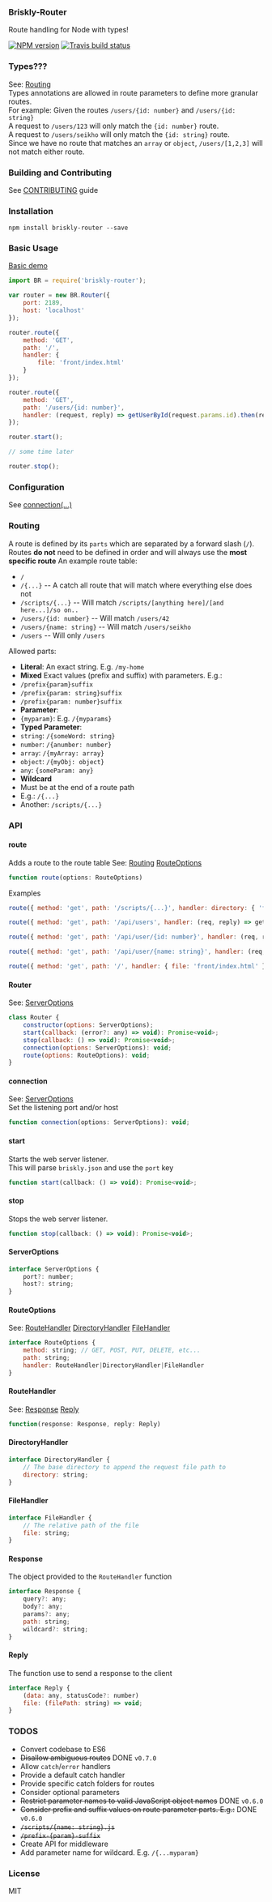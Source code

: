 ### Briskly-Router
Route handling for Node with types!

[![NPM version](http://img.shields.io/npm/v/briskly-router.svg?style=flat)](https://www.npmjs.org/package/briskly-router)
[![Travis build status](https://travis-ci.org/Seikho/briskly-router.svg?branch=master)](https://travis-ci.org/Seikho/briskly-router)

### Types???
See: [Routing](#routing)   
Types annotations are allowed in route parameters to define more granular routes.  
For example: Given the routes `/users/{id: number}` and `/users/{id: string}`  
A request to `/users/123` will only match the `{id: number}` route.  
A request to `/users/seikho` will only match the `{id: string}` route.  
Since we have no route that matches an `array` or `object`, `/users/[1,2,3]` will not match either route.

### Building and Contributing
See [CONTRIBUTING](https://github.com/seikho/briskly-router/blob/master/CONTRIBUTING.md) guide

### Installation
```
npm install briskly-router --save
```

### Basic Usage
[Basic demo](https://tonicdev.com/seikho/563eab2d569e3f0c0089b53d)  

```javascript
import BR = require('briskly-router');

var router = new BR.Router({
    port: 2189,
    host: 'localhost'
});

router.route({
    method: 'GET',
    path: '/',
    handler: {
        file: 'front/index.html'
    }
});

router.route({
    method: 'GET',
    path: '/users/{id: number}',
    handler: (request, reply) => getUserById(request.params.id).then(reply)
});

router.start();

// some time later

router.stop();
```

### Configuration
See [connection(...)](#connection) 
  
### Routing
A route is defined by its `parts` which are separated by a forward slash (`/`).  
Routes **do not** need to be defined in order and will always use the **most specific route** 
An example route table: 
- `/`
- `/{...}` -- A catch all route that will match where everything else does not
- `/scripts/{...}` -- Will match `/scripts/[anything here]/[and here...]/so on..`
- `/users/{id: number}` -- Will match `/users/42`
- `/users/{name: string}`  -- Will match `/users/seikho`
- `/users` -- Will only `/users`
  
Allowed parts:
- **Literal**: An exact string. E.g. `/my-home`
- **Mixed** Exact values (prefix and suffix) with parameters. E.g.:
 - `/prefix{param}suffix`
 - `/prefix{param: string}suffix`
 - `/prefix{param: number}suffix`
- **Parameter**:
 - `{myparam}`: E.g. `/{myparams}`
- **Typed Parameter**:
 - `string`: `/{someWord: string}`
 - `number`: `/{anumber: number}`
 - `array`: `/{myArray: array}`
 - `object`: `/{myObj: object}`
 - `any`: `{someParam: any}`
- **Wildcard**
 - Must be at the end of a route path
 - E.g.: `/{...}`
 - Another: `/scripts/{...}`
 
### API

#### route
Adds a route to the route table
See: [Routing](#routing) [RouteOptions](#routeoptions)
```javascript
function route(options: RouteOptions)
```
Examples
```javascript
route({ method: 'get', path: '/scripts/{...}', handler: directory: { 'front/scripts' } });

route({ method: 'get', path: '/api/users', handler: (req, reply) => getUsers.then(reply) });

route({ method: 'get', path: '/api/user/{id: number}', handler: (req, reply) => getUser(req.params.id).then(reply) });

route({ method: 'get', path: '/api/user/{name: string}', handler: (req, reply) => getUserByName(req.params.name).then(reply) });

route({ method: 'get', path: '/', handler: { file: 'front/index.html' } });
```

#### Router
See: [ServerOptions](#serveroptions)
```javascript
class Router {
    constructor(options: ServerOptions);
    start(callback: (error?: any) => void): Promise<void>;
    stop(callback: () => void): Promise<void>;
    connection(options: ServerOptions): void;
    route(options: RouteOptions): void;
}
```

#### connection
See: [ServerOptions](#serveroptions)  
Set the listening port and/or host
```javascript
function connection(options: ServerOptions): void;
``` 

#### start
 
Starts the web server listener.  
This will parse `briskly.json` and use the `port` key
```javascript
function start(callback: () => void): Promise<void>;
```

#### stop
Stops the web server listener.  
```javascript
function stop(callback: () => void): Promise<void>;
```

#### ServerOptions
```javascript
interface ServerOptions {
    port?: number;
    host?: string;
}
```

#### RouteOptions
See: [RouteHandler](#routehandler) [DirectoryHandler](#directoryhandler) [FileHandler](#filehandler)
```javascript
interface RouteOptions {
    method: string; // GET, POST, PUT, DELETE, etc...
    path: string;
    handler: RouteHandler|DirectoryHandler|FileHandler
}
```

#### RouteHandler
See: [Response](#response) [Reply](#reply)
```javascript
function(response: Response, reply: Reply)
```

#### DirectoryHandler
```javascript
interface DirectoryHandler {
    // The base directory to append the request file path to
    directory: string;
}
```

#### FileHandler
```javascript
interface FileHandler {
    // The relative path of the file
    file: string;
}
```

#### Response
The object provided to the `RouteHandler` function
```javascript
interface Response {
    query?: any;
    body?: any;
    params?: any;
    path: string;
    wildcard?: string;
}
```

#### Reply
The function use to send a response to the client
```javascript
interface Reply {
    (data: any, statusCode?: number)
    file: (filePath: string) => void;
}
```

### TODOS
- Convert codebase to ES6
- ~~Disallow ambiguous routes~~ DONE `v0.7.0`
- Allow `catch`/`error` handlers
 - Provide a default catch handler
 - Provide specific catch folders for routes
- Consider optional parameters
- ~~Restrict parameter names to valid JavaScript object names~~ DONE `v0.6.0`
- ~~Consider prefix and suffix values on route parameter parts. E.g.:~~ DONE `v0.6.0`
 - ~~`/scripts/{name: string}.js`~~
 - ~~`/prefix-{param}-suffix`~~
- Create API for middleware
- Add parameter name for wildcard. E.g. `/{...myparam}`

### License
MIT
